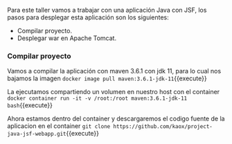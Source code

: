 Para este taller vamos a trabajar con una aplicación Java con JSF, los pasos para desplegar esta aplicación son los siguientes:

* Compilar proyecto.
* Desplegar war en Apache Tomcat.

### Compilar proyecto

Vamos a compilar la aplicación con maven 3.6.1 con jdk 11, para lo cual nos bajamos la imagen `docker image pull maven:3.6.1-jdk-11`{{execute}}

La ejecutamos compartiendo un volumen en nuestro host con el container `docker container run -it -v /root:/root maven:3.6.1-jdk-11 bash`{{execute}}

Ahora estamos dentro del container y descargaremos el codigo fuente de la aplicacion en el container `git clone https://github.com/kaox/project-java-jsf-webapp.git`{{execute}}

